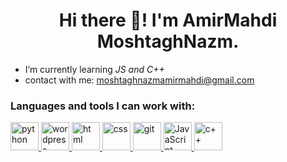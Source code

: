 <h1 align="center">Hi there 👋! I'm AmirMahdi MoshtaghNazm.</h1>


-  I’m currently learning *JS and C++*
-  contact with me: moshtaghnazmamirmahdi@gmail.com

<h3 align="left" >Languages and tools I can work with:</h3>

<p align="center">

<a href="https://www.python.org/" target="_blank"> <img src="https://skillicons.dev/icons?i=python" alt="python" width="45" height="45"/> </a><a href="https://wordpress.org/" target="_blank"> <img src="https://skillicons.dev/icons?i=wordpress" alt="wordpress" width="45" height="45"/> </a> <a href="https://www.w3schools.com/html/" target="_blank"> <img src="https://skillicons.dev/icons?i=html" alt="html" width="45" height="45"/> </a> <a href="https://www.w3schools.com/css/" target="_blank"> <img src="https://skillicons.dev/icons?i=css" alt="css" width="45" height="45"/> </a><a href="https://git-scm.com/" target="_blank"> <img src="https://skillicons.dev/icons?i=git" alt="git" width="45" height="45"/> </a> 
<a href="https://www.javascript.com/" target="_blank"> <img src="https://skillicons.dev/icons?i=js" alt="JavaScript" width="45" height="45"/> </a><a href="https://www.javascript.com/" target="_blank"> <a href="https://www.w3schools.com/cpp/" target="_blank"> <img src="https://skillicons.dev/icons?i=cpp" alt="c++" width="45" height="45"/> </a>
 </p>
